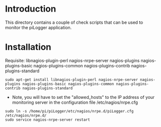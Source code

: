 # Introduction

This directory contains a couple of check scripts that can be used to monitor the piLogger application.

# Installation

Requisite: libnagios-plugin-perl nagios-nrpe-server nagios-plugins nagios-plugins-basic nagios-plugins-common nagios-plugins-contrib nagios-plugins-standard 

```
sudo apt-get install libnagios-plugin-perl nagios-nrpe-server nagios-plugins nagios-plugins-basic nagios-plugins-common nagios-plugins-contrib nagios-plugins-standard 
```

* Note, you will have to set the "allowed_hosts" to the IP address of your monitoring server in the configuration file /etc/nagios/nrpe.cfg

```
sudo ln -s /home/pi/piLogger/etc/nagios/nrpe.d/piLogger.cfg /etc/nagios/nrpe.d/
sudo service nagios-nrpe-server restart
```

